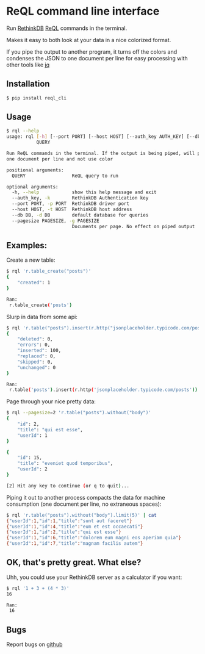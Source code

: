 # ReQL command line interface

Run [RethinkDB](http://rethinkdb.com/) [ReQL](http://rethinkdb.com/docs/introduction-to-reql/) commands in the terminal.

Makes it easy to both look at your data in a nice colorized format.

If you pipe the output to another program, it turns off the colors and
condenses the JSON to one document per line for easy processing with
other tools like [jq](http://stedolan.github.io/jq/)

## Installation

```bash
$ pip install reql_cli
```

## Usage

```bash
$ rql --help
usage: rql [-h] [--port PORT] [--host HOST] [--auth_key AUTH_KEY] [--db DB] [--pagesize PAGESIZE]
           QUERY

Run ReQL commands in the terminal. If the output is being piped, will print
one document per line and not use color

positional arguments:
  QUERY                 ReQL query to run

optional arguments:
  -h, --help            show this help message and exit
  --auth_key, -k        RethinkDB Authentication key
  --port PORT, -p PORT  RethinkDB driver port
  --host HOST, -t HOST  RethinkDB host address
  --db DB, -d DB        default database for queries
  --pagesize PAGESIZE, -g PAGESIZE
                        Documents per page. No effect on piped output
```

## Examples:

Create a new table:

```bash
$ rql 'r.table_create("posts")'
{
    "created": 1
}

Ran:
 r.table_create('posts')
```

Slurp in data from some api:

```bash
$ rql 'r.table("posts").insert(r.http("jsonplaceholder.typicode.com/posts"))'
{
    "deleted": 0,
    "errors": 0,
    "inserted": 100,
    "replaced": 0,
    "skipped": 0,
    "unchanged": 0
}

Ran:
 r.table('posts').insert(r.http('jsonplaceholder.typicode.com/posts'))
```

Page through your nice pretty data:

```bash
$ rql --pagesize=2 'r.table("posts").without("body")'
{
    "id": 2,
    "title": "qui est esse",
    "userId": 1
}

{
    "id": 15,
    "title": "eveniet quod temporibus",
    "userId": 2
}

[2] Hit any key to continue (or q to quit)...
```

Piping it out to another process compacts the data for machine
consumption (one document per line, no extraneous spaces):

```bash
$ rql 'r.table("posts").without("body").limit(5)' | cat
{"userId":1,"id":1,"title":"sunt aut faceret"}
{"userId":1,"id":4,"title":"eum et est occaecati"}
{"userId":1,"id":2,"title":"qui est esse"}
{"userId":1,"id":6,"title":"dolorem eum magni eos aperiam quia"}
{"userId":1,"id":7,"title":"magnam facilis autem"}
```

## OK, that's pretty great. What else?

Uhh, you could use your RethinkDB server as a calculator if you want:

```bash
$ rql '1 + 3 + (4 * 3)'
16

Ran:
 16
```

## Bugs

Report bugs on [github](http://github.com/deontologician/reql_cli/issues)

